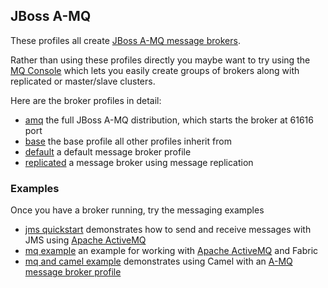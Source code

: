 ## JBoss A-MQ

These profiles all create [JBoss A-MQ message brokers](http://www.jboss.org/products/amq).

Rather than using these profiles directly you maybe want to try using the [MQ Console](#/fabric/mq/brokers) which lets you easily create groups of brokers along with replicated or master/slave clusters.

Here are the broker profiles in detail:

* [amq](/fabric/profiles/mq/amq.profile) the full JBoss A-MQ distribution, which starts the broker at 61616 port
* [base](/fabric/profiles/mq/base.profile) the base profile all other profiles inherit from
* [default](/fabric/profiles/mq/default.profile) a default message broker profile
* [replicated](/fabric/profiles/mq/replicated.profile) a message broker using message replication

### Examples

Once you have a broker running, try the messaging examples

* [jms quickstart](/fabric/profiles/example/quickstarts/jms.profile) demonstrates how to send and receive messages with JMS using [Apache ActiveMQ](http://activemq.apache.org/)
* [mq example](/fabric/profiles/example/mq.profile) an example for working with [Apache ActiveMQ](http://activemq.apache.org/) and Fabric
* [mq and camel example](/fabric/profiles/example/camel/mq.profile) demonstrates using Camel with an [A-MQ message broker profile](/fabric/profiles/mq)